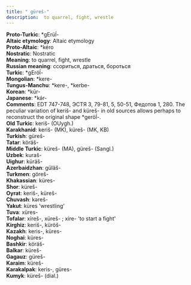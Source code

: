 ```yaml
---
title: " güreš-"
description:  to quarrel, fight, wrestle
---
```


<strong>Proto-Turkic</strong>:  *gErüĺ-<br>
<strong>Altaic etymology</strong>:  Altaic etymology<br>
<strong> Proto-Altaic</strong>:  *kéro<br>
<strong>Nostratic</strong>:  Nostratic<br>
<strong>Meaning</strong>:  to quarrel, fight, wrestle<br>
<strong>Russian meaning</strong>:  ссориться, драться, бороться<br>
<strong>Turkic</strong>:  *gEröĺ-<br>
<strong>Mongolian</strong>:  *kere-<br>
<strong>Tungus-Manchu</strong>:  *kere-, *kerbe-<br>
<strong>Korean</strong>:  *kūr-<br>
<strong>Japanese</strong>:  *kǝ́r-<br>
<strong>Comments</strong>:  EDT 747-748, ЭСТЯ 3, 79-81, 5, 50-51, Федотов 1, 280. The peculiar variation of keriš- and küreš- in old sources allows perhaps to reconstruct the original shape *geröĺ-.<br>
<strong>Old Turkic</strong>:  keriš- (OUygh.)<br>
<strong>Karakhanid</strong>:  keriš- (MK), küreš- (MK, KB)<br>
<strong>Turkish</strong>:  güreš-<br>
<strong>Tatar</strong>:  köräš-<br>
<strong>Middle Turkic</strong>:  küreš- (MA), güreš- (Sangl.)<br>
<strong>Uzbek</strong>:  kuraš-<br>
<strong>Uighur</strong>:  küräš-<br>
<strong>Azerbaidzhan</strong>:  güläš-<br>
<strong>Turkmen</strong>:  göreš-<br>
<strong>Khakassian</strong>:  küres-<br>
<strong>Shor</strong>:  küreš-<br>
<strong>Oyrat</strong>:  keriš-, küreš-<br>
<strong>Chuvash</strong>:  kǝreš-<br>
<strong>Yakut</strong>:  küres 'wrestling'<br>
<strong>Tuva</strong>:  xüres-<br>
<strong>Tofalar</strong>:  xireš-, xüreš- ; xire- 'to start a fight'<br>
<strong>Kirghiz</strong>:  keriš-, küröš-<br>
<strong>Kazakh</strong>:  keris-, küres-<br>
<strong>Noghai</strong>:  küres-<br>
<strong>Bashkir</strong>:  köräš-<br>
<strong>Balkar</strong>:  küreš-<br>
<strong>Gagauz</strong>:  güreš-<br>
<strong>Karaim</strong>:  küreš-<br>
<strong>Karakalpak</strong>:  keris-, güres-<br>
<strong>Kumyk</strong>:  küreš- (dial.)<br>


